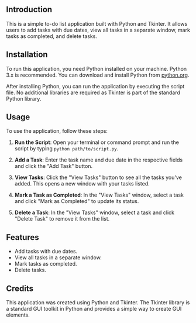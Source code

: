 
## Introduction
This is a simple to-do list application built with Python and Tkinter. It allows users to add tasks with due dates, view all tasks in a separate window, mark tasks as completed, and delete tasks.

## Installation
To run this application, you need Python installed on your machine. Python 3.x is recommended. You can download and install Python from [python.org](https://www.python.org/downloads/).

After installing Python, you can run the application by executing the script file. No additional libraries are required as Tkinter is part of the standard Python library.

## Usage
To use the application, follow these steps:

1. **Run the Script**: Open your terminal or command prompt and run the script by typing `python path/to/script.py`.

2. **Add a Task**: Enter the task name and due date in the respective fields and click the "Add Task" button.

3. **View Tasks**: Click the "View Tasks" button to see all the tasks you've added. This opens a new window with your tasks listed.

4. **Mark a Task as Completed**: In the "View Tasks" window, select a task and click "Mark as Completed" to update its status.

5. **Delete a Task**: In the "View Tasks" window, select a task and click "Delete Task" to remove it from the list.

## Features
- Add tasks with due dates.
- View all tasks in a separate window.
- Mark tasks as completed.
- Delete tasks.

## Credits
This application was created using Python and Tkinter. The Tkinter library is a standard GUI toolkit in Python and provides a simple way to create GUI elements.

